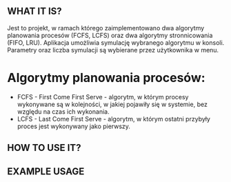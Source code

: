 ## WHAT IT IS?
Jest to projekt, w ramach którego zaimplementowano dwa algorytmy planowania procesów (FCFS, LCFS) oraz dwa algorytmy stronnicowania (FIFO, LRU). Aplikacja umożliwia symulację wybranego algorytmu w konsoli. Parametry oraz liczba symulacji są wybierane przez użytkownika w menu.
# Algorytmy planowania procesów:
* FCFS - First Come First Serve - algorytm, w którym procesy wykonywane są w kolejności, w jakiej pojawiły się w systemie, bez względu na czas ich wykonania.  
* LCFS - Last Come First Serve - algorytm, w którym ostatni przybyły proces jest wykonywany jako pierwszy. 




## HOW TO USE IT? 



## EXAMPLE USAGE
